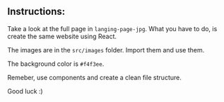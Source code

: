 ## Instructions:

Take a look at the full page in `langing-page-jpg`. What you have to do, is create the same website using React.

The images are in the `src/images` folder. Import them and use them.

The background color is `#f4f3ee`.

Remeber, use components and create a clean file structure.

Good luck :)
